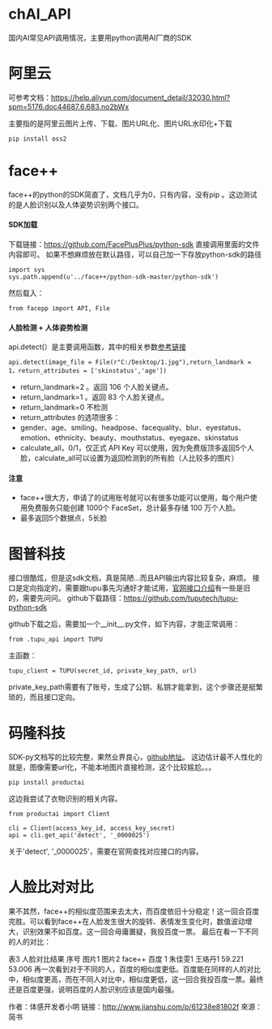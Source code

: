 # chAI_API

国内AI常见API调用情况，主要用python调用AI厂商的SDK



# 阿里云

可参考文档：https://help.aliyun.com/document_detail/32030.html?spm=5176.doc44687.6.683.no2bWx


主要指的是阿里云图片上传、下载、图片URL化、图片URL水印化+下载

```
pip install oss2
```

# face++
face++的python的SDK简直了，文档几乎为0，只有内容，没有pip 。这边测试的是人脸识别以及人体姿势识别两个接口。

#### SDK加载
下载链接：https://github.com/FacePlusPlus/python-sdk
直接调用里面的文件内容即可。
如果不想麻烦放在默认路径，可以自己加一下存放python-sdk的路径
```
import sys
sys.path.append(u'../face++/python-sdk-master/python-sdk')
```
然后载入：

```
from facepp import API, File
```

#### 人脸检测 + 人体姿势检测
api.detect(）是主要调用函数，其中的相关参数[参考链接](https://console.faceplusplus.com.cn/documents/4888373)


```
api.detect(image_file = File(r"C:/Desktop/1.jpg"),return_landmark = 1，return_attributes = ['skinstatus','age'])
```

 - return_landmark=2 。返回 106 个人脸关键点。
 - return_landmark=1	。返回 83 个人脸关键点。
 - return_landmark=0	不检测
 - return_attributes 的选项很多：
 - gender、age、smiling、headpose、facequality、blur、eyestatus、emotion、ethnicity、beauty、mouthstatus、eyegaze、skinstatus
 - calculate_all，0/1，仅正式 API Key
   可以使用，因为免费版顶多返回5个人脸，calculate_all可以设置为返回检测到的所有脸（人比较多的图片）
   
#### 注意
 - face++很大方，申请了的试用账号就可以有很多功能可以使用，每个用户使用免费服务只能创建 1000个 FaceSet，总计最多存储 100 万个人脸。
 - 最多返回5个数据点，5长脸

# 图普科技
接口很酷炫，但是这sdk文档，真是简陋...而且API输出内容比较复杂，麻烦。
接口是定向指定的，需要跟tupu事先沟通好才能试用，[官网接口介绍](https://www.tuputech.com/api/tasks)有一些是旧的，需要先问问。
github下载路径：https://github.com/tuputech/tupu-python-sdk

github下载之后，需要加一个__init__.py文件，如下内容，才能正常调用：
```
from .tupu_api import TUPU
```

主函数：

```
tupu_client = TUPU(secret_id, private_key_path, url)
```
private_key_path需要有了账号，生成了公钥、私钥才能拿到，这个步骤还是挺繁琐的，而且接口定向。


# 码隆科技

SDK-py文档写的比较完整，果然业界良心，[github地址](https://github.com/MalongTech/productai-python-sdk)。
这边估计最不人性化的就是，图像需要url化，不能本地图片直接检测，这个比较尴尬。。。
```
pip install productai
```
这边我尝试了衣物识别的相关内容。
```
from productai import Client

cli = Client(access_key_id, access_key_secret)
api = cli.get_api('detect', '_0000025')
```
关于'detect', '_0000025'，需要在官网查找对应接口的内容。

# 人脸比对对比
果不其然，face++的相似度范围来去太大，而百度依旧十分稳定！这一回合百度完胜。可以看到face++在人脸发生很大的旋转、表情发生变化时，数值波动增大，识别效果不如百度。这一回合毋庸置疑，我投百度一票。
最后在看一下不同的人的对比：

表3	人脸对比结果
序号	图片1	图片2	face++	百度
1	朱佳雯1	王珞丹1	59.221	53.006
再一次看到对于不同的人，百度的相似度更低。百度能在同样的人的对比中，相似度更高，而在不同人对比中，相似度更低，这一回合我投百度一票。最终还是百度更强，说明百度的人脸识别应该是国内最强。

作者：体感开发者小明
链接：http://www.jianshu.com/p/61238e81802f
來源：简书

